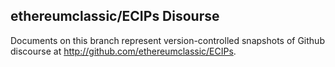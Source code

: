 ## ethereumclassic/ECIPs Disourse

Documents on this branch represent version-controlled snapshots of Github discourse at http://github.com/ethereumclassic/ECIPs.


